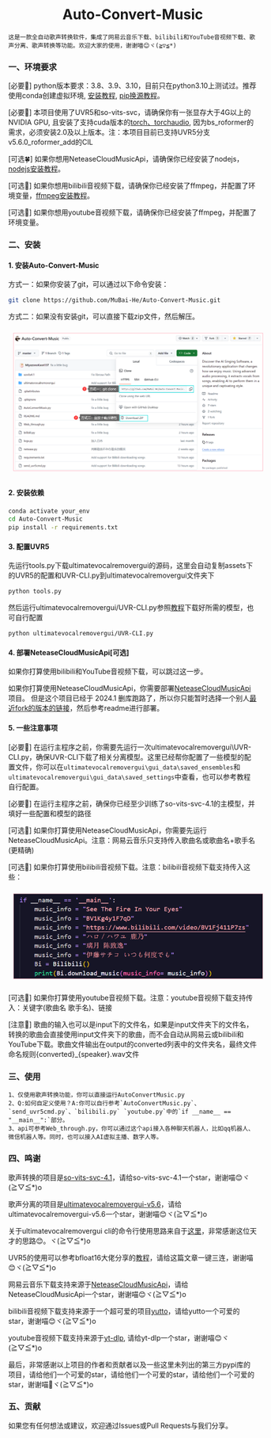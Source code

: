 <div align="center">

<h1>Auto-Convert-Music</h1>

</div>

    这是一款全自动歌声转换软件，集成了网易云音乐下载、bilibili和YouTube音视频下载、歌声分离、歌声转换等功能。欢迎大家的使用，谢谢喵😊ヾ(≧▽≦*)

### 一、环境要求

[必要🎄]  python版本要求：3.8、3.9、3.10，目前只在python3.10上测试过。推荐使用conda创建虚拟环境, [安装教程](https://zhuanlan.zhihu.com/p/511233749), [pip换源教程](https://www.cnblogs.com/137point5/p/15000954.html)。

[必要🌴]  本项目使用了UVR5和so-vits-svc，请确保你有一张显存大于4G以上的NVIDIA GPU, 且安装了支持cuda版本的[torch、torchaudio](https://pytorch.org/), 因为bs_roformer的需求，必须安装2.0及以上版本。注：本项目目前已支持UVR5分支v5.6.0_roformer_add的CIL

[可选🍀]  如果你想用NeteaseCloudMusicApi，请确保你已经安装了nodejs，[nodejs安装教程](https://blog.csdn.net/qq_42006801/article/details/124830995?spm=1001.2014.3001.5506)。

[可选🌵]  如果你想用bilibili音视频下载，请确保你已经安装了ffmpeg，并配置了环境变量，[ffmpeg安装教程](https://zhuanlan.zhihu.com/p/118362010)。

[可选🌾]  如果你想用youtube音视频下载，请确保你已经安装了ffmpeg，并配置了环境变量。


### 二、安装

#### 1. 安装Auto-Convert-Music

方式一：如果你安装了git，可以通过以下命令安装：
```bash
git clone https://github.com/MuBai-He/Auto-Convert-Music.git
```
方式二：如果没有安装git，可以直接下载zip文件，然后解压。
<div style="text-align: left;">
    <img src="assets\picture\git_download_zip.png" alt="Auto-Convert-Music" width="640px" title="安装方式" style="border: 1px solid pink; margin: 10px;" />
</div>

#### 2. 安装依赖

```bash
conda activate your_env
cd Auto-Convert-Music
pip install -r requirements.txt
```

#### 3. 配置UVR5
先运行tools.py下载ultimatevocalremovergui的源码，这里会自动复制assets下的UVR5的配置和UVR-CLI.py到ultimatevocalremovergui文件夹下
```bash
python tools.py
```
然后运行ultimatevocalremovergui/UVR-CLI.py参照[教程](https://www.bilibili.com/read/cv27499700/)下载好所需的模型，也可自行配置
```bash
python ultimatevocalremovergui/UVR-CLI.py
```
#### 4. 部署NeteaseCloudMusicApi[可选]

如果你打算使用bilibili和YouTube音视频下载，可以跳过这一步。

如果你打算使用NeteaseCloudMusicApi，你需要部署[NeteaseCloudMusicApi](https://github.com/Binaryify/NeteaseCloudMusicApi)项目。
但是这个项目已经于 2024.1 删库跑路了，所以你只能暂时选择一个别人[最近fork的版本的链接](https://github.com/Binaryify/NeteaseCloudMusicApi/forks?include=active&page=1&period=2y&sort_by=last_updated)，然后参考readme进行部署。

#### 5. 一些注意事项
[必要🍏] 在运行主程序之前，你需要先运行一次ultimatevocalremovergui\UVR-CLI.py，确保UVR-CLI下载了相关分离模型。这里已经帮你配置了一些模型的配置文件，你可以在`ultimatevocalremovergui\gui_data\saved_ensembles`和`ultimatevocalremovergui\gui_data\saved_settings`中查看，也可以参考教程自行配置。

[必要🎉] 在运行主程序之前，确保你已经至少训练了so-vits-svc-4.1的主模型，并填好一些配置和模型的路径

[可选🌼] 如果你打算使用NeteaseCloudMusicApi，你需要先运行NeteaseCloudMusicApi。注意：网易云音乐只支持传入歌曲名或歌曲名+歌手名(更精确)

[可选🍓] 如果你打算使用bilibili音视频下载。注意：bilibili音视频下载支持传入这些：
<div style="text-align: left;">
    <img src="assets\picture\bili.png" alt="Auto-Convert-Music" width="640px" title="bilibili" style="border: 1px solid pink; margin: 10px;" />
</div>

[可选🌽] 如果你打算使用youtube音视频下载。注意：youtube音视频下载支持传入：关键字(歌曲名 歌手名)、链接

[注意🍉] 歌曲的输入也可以是input下的文件名，如果是input文件夹下的文件名，转换的歌曲会直接使用input文件夹下的歌曲，而不会自动从网易云或bilibili和YouTube下载。歌曲文件输出在output的converted列表中的文件夹名，最终文件命名规则{converted}_{speaker}.wav文件

### 三、使用

    1、仅使用歌声转换功能，你可以直接运行AutoConvertMusic.py
    2、Q:如何自定义使用？A:你可以自行参考`AutoConvertMusic.py`、`send_uvr5cmd.py`、`bilibili.py` `youtube.py`中的`if __name__ == "__main__":`部分。
    3、api可参考Web_through.py，你可以通过这个api接入各种聊天机器人，比如qq机器人、微信机器人等。同时，也可以接入AI虚拟主播、数字人等。

### 四、鸣谢

歌声转换的项目是[so-vits-svc-4.1](https://github.com/svc-develop-team/so-vits-svc)，请给so-vits-svc-4.1一个star，谢谢喵😊ヾ(≧▽≦*)o 

歌声分离的项目是[ultimatevocalremovergui-v5.6](https://github.com/Anjok07/ultimatevocalremovergui)，请给ultimatevocalremovergui-v5.6一个star，谢谢喵😊ヾ(≧▽≦*)o 

关于ultimatevocalremovergui cli的命令行使用思路来自于[这里](https://github.com/Anjok07/ultimatevocalremovergui/issues/678)，非常感谢这位天才的思路😊。ヾ(≧▽≦*)o 

UVR5的使用可以参考bfloat16大佬分享的[教程](https://www.bilibili.com/read/cv27499700/)，请给这篇文章一键三连，谢谢喵😊ヾ(≧▽≦*)o 

网易云音乐下载支持来源于[NeteaseCloudMusicApi](https://github.com/Binaryify/NeteaseCloudMusicApi)，请给NeteaseCloudMusicApi一个star，谢谢喵😊ヾ(≧▽≦*)o 

bilibili音视频下载支持来源于一个超可爱的项目[yutto](https://github.com/yutto-dev/yutto)，请给yutto一个可爱的star，谢谢喵😊ヾ(≧▽≦*)o 

youtube音视频下载支持来源于[yt-dlp](https://github.com/yt-dlp/yt-dlp), 请给yt-dlp一个star，谢谢喵😊ヾ(≧▽≦*)o

最后，非常感谢以上项目的作者和贡献者以及一些这里未列出的第三方pypi库的项目，请给他们一个可爱的star，请给他们一个可爱的star，请给他们一个可爱的star，谢谢喵🤗ヾ(≧▽≦*)o

### 五、贡献  

如果您有任何想法或建议，欢迎通过Issues或Pull Requests与我们分享。